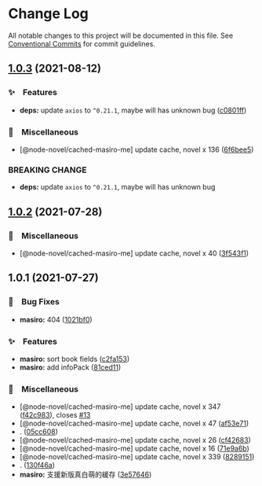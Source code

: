 # Change Log

All notable changes to this project will be documented in this file.
See [Conventional Commits](https://conventionalcommits.org) for commit guidelines.

## [1.0.3](https://github.com/bluelovers/ws-rest/compare/@node-novel/cached-masiro-me@1.0.2...@node-novel/cached-masiro-me@1.0.3) (2021-08-12)


### ✨　Features

* **deps:** update `axios` to `^0.21.1`, maybe will has unknown bug ([c0801ff](https://github.com/bluelovers/ws-rest/commit/c0801ff1d842065f590434214286bccbf0a4f3de))


### 🔖　Miscellaneous

* [@node-novel/cached-masiro-me] update cache, novel x 136 ([6f6bee5](https://github.com/bluelovers/ws-rest/commit/6f6bee5b73bde43cff9fcdc483111bb50445a3d7))


### BREAKING CHANGE

* **deps:** update `axios` to `^0.21.1`, maybe will has unknown bug





## [1.0.2](https://github.com/bluelovers/ws-rest/compare/@node-novel/cached-masiro-me@1.0.1...@node-novel/cached-masiro-me@1.0.2) (2021-07-28)


### 🔖　Miscellaneous

* [@node-novel/cached-masiro-me] update cache, novel x 40 ([3f543f1](https://github.com/bluelovers/ws-rest/commit/3f543f1e96b7324ffc08e05cebf9d104b2670917))





## 1.0.1 (2021-07-27)


### 🐛　Bug Fixes

* **masiro:** 404 ([1021bf0](https://github.com/bluelovers/ws-rest/commit/1021bf0ef17e8eedf2184acdc8237969e49bffec))


### ✨　Features

* **masiro:** sort book fields ([c2fa153](https://github.com/bluelovers/ws-rest/commit/c2fa1538bbf8e13e8e944479ee55fc9a1a7e8141))
* **masiro:** add infoPack ([81ced11](https://github.com/bluelovers/ws-rest/commit/81ced1193435347dc0fe4fca70a7324c7766cf7b))


### 🔖　Miscellaneous

* [@node-novel/cached-masiro-me] update cache, novel x 347 ([f42c983](https://github.com/bluelovers/ws-rest/commit/f42c983dc6df14d676a5a17b1f267e14bfd75855)), closes [#13](https://github.com/bluelovers/ws-rest/issues/13)
* [@node-novel/cached-masiro-me] update cache, novel x 47 ([af53e71](https://github.com/bluelovers/ws-rest/commit/af53e714f1b366eac1642a486751501ec04bd6f3))
* . ([05cc608](https://github.com/bluelovers/ws-rest/commit/05cc6085e3e02726e761dee62d4d847b48f0ca4f))
* [@node-novel/cached-masiro-me] update cache, novel x 26 ([cf42683](https://github.com/bluelovers/ws-rest/commit/cf42683fb5c02d06f9ad448ff63e710d45da5947))
* [@node-novel/cached-masiro-me] update cache, novel x 16 ([71e9a6b](https://github.com/bluelovers/ws-rest/commit/71e9a6b843ae20af2fada15ee4008b7dbe809894))
* [@node-novel/cached-masiro-me] update cache, novel x 339 ([8289151](https://github.com/bluelovers/ws-rest/commit/8289151dd7dac1db803780047ac564001453819c))
* . ([130f46a](https://github.com/bluelovers/ws-rest/commit/130f46a41fef744ddd93e97e144d24615b352b87))
* **masiro:** 支援新版真白萌的緩存 ([3e57646](https://github.com/bluelovers/ws-rest/commit/3e576468874838d6b4707a75b7fdfe4021489fd0))
